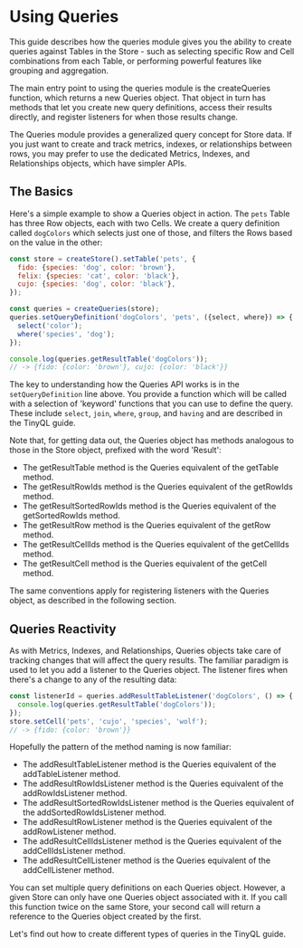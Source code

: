 # Using Queries

This guide describes how the queries module gives you the ability to create
queries against Tables in the Store - such as selecting specific Row and Cell
combinations from each Table, or performing powerful features like grouping and
aggregation.

The main entry point to using the queries module is the createQueries function,
which returns a new Queries object. That object in turn has methods that let you
create new query definitions, access their results directly, and register
listeners for when those results change.

The Queries module provides a generalized query concept for Store data. If you
just want to create and track metrics, indexes, or relationships between rows,
you may prefer to use the dedicated Metrics, Indexes, and Relationships objects,
which have simpler APIs.

## The Basics

Here's a simple example to show a Queries object in action. The `pets` Table has
three Row objects, each with two Cells. We create a query definition called
`dogColors` which selects just one of those, and filters the Rows based on the
value in the other:

```js
const store = createStore().setTable('pets', {
  fido: {species: 'dog', color: 'brown'},
  felix: {species: 'cat', color: 'black'},
  cujo: {species: 'dog', color: 'black'},
});

const queries = createQueries(store);
queries.setQueryDefinition('dogColors', 'pets', ({select, where}) => {
  select('color');
  where('species', 'dog');
});

console.log(queries.getResultTable('dogColors'));
// -> {fido: {color: 'brown'}, cujo: {color: 'black'}}
```

The key to understanding how the Queries API works is in the
`setQueryDefinition` line above. You provide a function which will be called
with a selection of 'keyword' functions that you can use to define the query.
These include `select`, `join`, `where`, `group`, and `having` and are described
in the TinyQL guide.

Note that, for getting data out, the Queries object has methods analogous to
those in the Store object, prefixed with the word 'Result':

- The getResultTable method is the Queries equivalent of the getTable method.
- The getResultRowIds method is the Queries equivalent of the getRowIds method.
- The getResultSortedRowIds method is the Queries equivalent of the getSortedRowIds method.
- The getResultRow method is the Queries equivalent of the getRow method.
- The getResultCellIds method is the Queries equivalent of the getCellIds method.
- The getResultCell method is the Queries equivalent of the getCell method.

The same conventions apply for registering listeners with the Queries object, as
described in the following section.

## Queries Reactivity

As with Metrics, Indexes, and Relationships, Queries objects take care of
tracking changes that will affect the query results. The familiar paradigm is
used to let you add a listener to the Queries object. The listener fires when
there's a change to any of the resulting data:

```js
const listenerId = queries.addResultTableListener('dogColors', () => {
  console.log(queries.getResultTable('dogColors'));
});
store.setCell('pets', 'cujo', 'species', 'wolf');
// -> {fido: {color: 'brown'}}
```

Hopefully the pattern of the method naming is now familiar:

- The addResultTableListener method is the Queries equivalent of the addTableListener method.
- The addResultRowIdsListener method is the Queries equivalent of the addRowIdsListener method.
- The addResultSortedRowIdsListener method is the Queries equivalent of the addSortedRowIdsListener method.
- The addResultRowListener method is the Queries equivalent of the addRowListener method.
- The addResultCellIdsListener method is the Queries equivalent of the addCellIdsListener method.
- The addResultCellListener method is the Queries equivalent of the addCellListener method.

You can set multiple query definitions on each Queries object. However, a given
Store can only have one Queries object associated with it. If you call this
function twice on the same Store, your second call will return a reference to
the Queries object created by the first.

Let's find out how to create different types of queries in the TinyQL guide.
